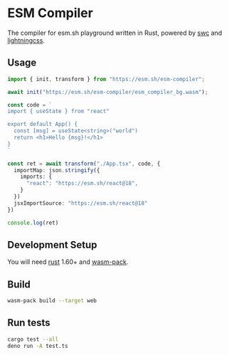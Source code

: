 # ESM Compiler

The compiler for esm.sh playground written in Rust, powered by [swc](https://swc.rs) and [lightningcss](https://lightningcss.dev/).

## Usage

```ts
import { init, transform } from "https://esm.sh/esm-compiler";

await init("https://esm.sh/esm-compiler/esm_compiler_bg.wasm");

const code = `
import { useState } from "react"

export default App() {
  const [msg] = useState<string>("world")
  return <h1>Hello {msg}!</h1>
}
`

const ret = await transform("./App.tsx", code, {
  importMap: json.stringify({
    imports: {
      "react": "https://esm.sh/react@18",
    }
  })
  jsxImportSource: "https://esm.sh/react@18"
})

console.log(ret)
```

## Development Setup

You will need [rust](https://www.rust-lang.org/tools/install) 1.60+ and [wasm-pack](https://rustwasm.github.io/wasm-pack/installer/).

## Build

```bash
wasm-pack build --target web
```

## Run tests

```bash
cargo test --all
deno run -A test.ts
```

